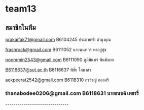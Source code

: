 # <h1>team13</h1>
สมาชิกในทีม
------------------------------

prakaifak71@gmail.com
B6104245 ประกายฟ้า คำมุงคุณ

frashrock@gmail.com
B6111052 นายนนทกร พาอยู่สุข

poommin2543@gmail.com
B6111090 ภูมิมินทร์ พินพิมาย

B6116637@sut.ac.th
B6116637 พิชัย โสมาสา

aekpeerat2542@gmail.com
B6118310 กรวิชญ์ กองศรี

<h3>thanabodee0206@gmail.com
B6118631 นายธนบดี เพชรรี่</h3>
-------------------------------
